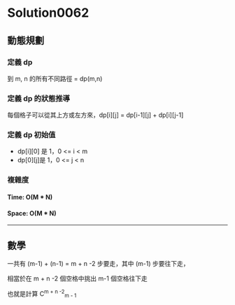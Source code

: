 # Solution0062

## 動態規劃

### 定義 dp
到 m, n 的所有不同路徑 = dp(m,n)  

### 定義 dp 的狀態推導
每個格子可以從其上方或左方來，dp[i][j] = dp[i-1][j] + dp[i][j-1]
  
### 定義 dp 初始值
- dp[i][0] 是 1，0 <= i < m
- dp[0][j]是 1，0 <= j < n
  
### 複雜度

#### Time: O(M * N)

#### Space: O(M * N)

---

## 數學

一共有 (m-1) + (n-1) = m + n -2 步要走，其中 (m-1) 步要往下走，

相當於在 m + n -2 個空格中挑出 m-1 個空格往下走

也就是計算 C<sup>m + n -2</sup><sub>m - 1</sub>